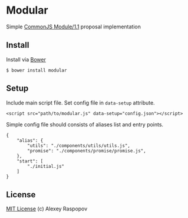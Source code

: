 # Modular

Simple [CommonJS Module/1.1](http://wiki.commonjs.org/wiki/Modules/1.1) proposal implementation

## Install

Install via [Bower](http://bower.io/)

    $ bower install modular

## Setup

Include main script file. Set config file in `data-setup` attribute.

    <script src="path/to/modular.js" data-setup="config.json"></script>

Simple config file should consists of aliases list and entry points.

    {
        "alias": {
            "utils": "./components/utils/utils.js",
            "promise": "./components/promise/promise.js",
        },
        "start": [
            "./initial.js"
        ]
    }

## License

[MIT License](http://en.wikipedia.org/wiki/MIT_License) (c) Alexey Raspopov